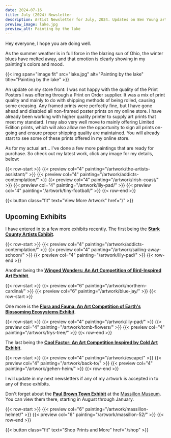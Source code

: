 ```yaml
---
date: 2024-07-16
title: July (2024) Newsletter
description: Artist Newsletter for July, 2024. Updates on Ben Young artwork completed, sold, and a few upcoming exhibits.
preview_image: lake.jpg
preview_alt: Painting by the lake
---
```

	
Hey everyone, I hope you are doing well.

As the summer weather is in full force in the blazing sun of Ohio, the winter blues have melted away, and that emotion is clearly showing in my painting's colors and mood.

<!--more-->

{{< img span="image fit" src="lake.jpg" alt="Painting by the lake" title="Painting by the lake" >}}

An update on my store front: I was not happy with the quality of the Print Posters I was offering through a Print on Order supplier. It was a mix of print quality and mainly to do with shipping methods of being rolled, causing some creasing. Any framed prints were perfectly fine, but I have gone ahead and disabled all non-framed poster prints on my online store. I have already been working with higher quality printer to supply art prints that meet my standard. I may also very well move to mainly offering Limited Edition prints, which will also allow me the opportunity to sign all prints on-going and ensure proper shipping quality are maintained. You will already start to see some of these prints offered in my online store.

As for my actual art... I've done a few more paintings that are ready for purchase. So check out my latest work, click any image for my details, below:

{{< row-start >}}
    {{< preview col="4" painting="/artwork/the-artists-assistant/" >}}
    {{< preview col="4" painting="/artwork/addicts-contemplation/" >}}
    {{< preview col="4" painting="/artwork/irish-coast/" >}}
    {{< preview col="4" painting="/artwork/lily-pad/" >}}
    {{< preview col="4" painting="/artwork/tiny-football/" >}}
{{< row-end >}}

{{< button class="fit" text="View More Artwork" href="/" >}}


## Upcoming Exhibits ##

I have entered in to a few more exhibits recently. The first being the **[Stark County Artists Exhibit](https://www.massillonmuseum.org/assets/MassMu_Stark-County-Artists-2024-info.pdf?sender_campaign=elg2G5&sender_ctype=email&sender_customer=WL3546J&utm_campaign=More+Paintings+Completed%21+🎨+-+July%2C+2024+Artist+Newsletter&utm_medium=email&utm_source=newsletter)**.

{{< row-start >}}
    {{< preview col="4" painting="/artwork/addicts-contemplation/" >}}
    {{< preview col="4" painting="/artwork/sailing-away-schoon/" >}}
    {{< preview col="4" painting="/artwork/lily-pad/" >}}
{{< row-end >}}


Another being the **[Winged Wonders: An Art Competition of Bird-Inspired Art Exhibit](https://artrepreneur.com/opencall/birds-and-feathers-art-competition-2024?sender_campaign=elg2G5&sender_ctype=email&sender_customer=WL3546J&utm_campaign=More+Paintings+Completed%21+🎨+-+July%2C+2024+Artist+Newsletter&utm_medium=email&utm_source=newsletter)**.

{{< row-start >}}
    {{< preview col="6" painting="/artwork/northern-cardinal/" >}}
    {{< preview col="6" painting="/artwork/blue-jay/" >}}
{{< row-start >}}


One more is the **[Flora and Fauna: An Art Competition of Earth's Blossoming Ecosystems Exhibit](https://artrepreneur.com/opencall/flora-and-fauna-art-competition-2024?sender_campaign=elg2G5&sender_ctype=email&sender_customer=WL3546J&utm_campaign=More+Paintings+Completed%21+🎨+-+July%2C+2024+Artist+Newsletter&utm_medium=email&utm_source=newsletter)**.

{{< row-start >}}
    {{< preview col="4" painting="/artwork/lily-pad/" >}}
    {{< preview col="4" painting="/artwork/tomb-flowers/" >}}
    {{< preview col="4" painting="/artwork/frys-tree/" >}}
{{< row-end >}}


The last being the **[Cool Factor: An Art Competition Inspired by Cold Art Exhibit](https://artrepreneur.com/opencall/cool-art-commercial-projects-open-call-june-2024?sender_campaign=elg2G5&sender_ctype=email&sender_customer=WL3546J&utm_campaign=More+Paintings+Completed%21+🎨+-+July%2C+2024+Artist+Newsletter&utm_medium=email&utm_source=newsletter)**.

{{< row-start >}}
    {{< preview col="4" painting="/artwork/escape/" >}}
    {{< preview col="4" painting="/artwork/back-to/" >}}
    {{< preview col="4" painting="/artwork/gehen-heim/" >}}
{{< row-end >}}

	
I will update in my next newsletters if any of my artwork is accepted in to any of these exhibits.


Don't forget about the **[Paul Brown Town Exhibit](https://paulbrownmuseum.org)** at the [Massillon Museum](https://www.massillonmuseum.org). You can view them there, starting in August through January.

{{< row-start >}}
    {{< preview col="6" painting="/artwork/massillon-helmet/" >}}
    {{< preview col="6" painting="/artwork/massillon-52/" >}}
{{< row-end >}}


{{< button class="fit" text="Shop Prints and More" href="/shop" >}}